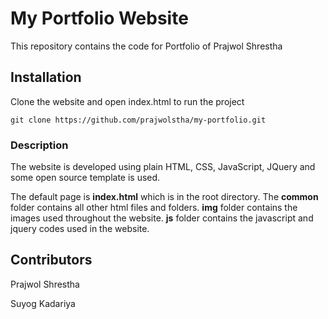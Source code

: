 # My Portfolio Website


This repository contains the code for Portfolio of Prajwol Shrestha

## Installation

Clone the website and open index.html to run the project

```
git clone https://github.com/prajwolstha/my-portfolio.git
```

### Description

The website is developed using plain HTML, CSS, JavaScript, JQuery and some open source template is used.

The default page is **index.html** which is in the root directory. The **common** folder contains all other html files and folders. **img** folder contains the images used throughout the website. **js** folder contains the javascript and jquery codes used in the website.


## Contributors

Prajwol Shrestha

Suyog Kadariya

